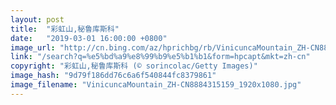 ```yaml
---
layout: post
title:  "彩虹山,秘鲁库斯科"
date:   "2019-03-01 16:00:00 +0800"
image_url: "http://cn.bing.com/az/hprichbg/rb/VinicuncaMountain_ZH-CN8884315159_1920x1080.jpg"
link: "/search?q=%e5%bd%a9%e8%99%b9%e5%b1%b1&form=hpcapt&mkt=zh-cn"
copyright: "彩虹山,秘鲁库斯科 (© sorincolac/Getty Images)"
image_hash: "9d79f186dd76c6a6f540844fc8379861"
image_filename: "VinicuncaMountain_ZH-CN8884315159_1920x1080.jpg"
---
```

